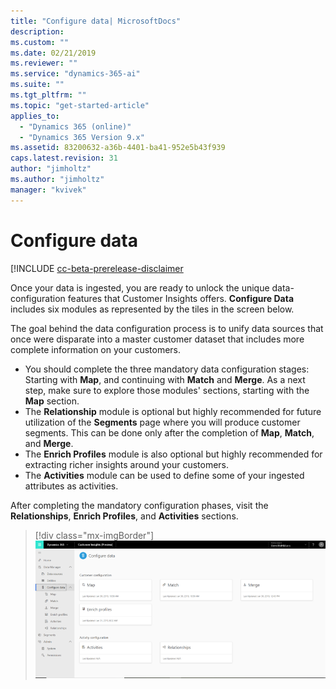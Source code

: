 ```yaml
---
title: "Configure data| MicrosoftDocs"
description: 
ms.custom: ""
ms.date: 02/21/2019
ms.reviewer: ""
ms.service: "dynamics-365-ai"
ms.suite: ""
ms.tgt_pltfrm: ""
ms.topic: "get-started-article"
applies_to: 
  - "Dynamics 365 (online)"
  - "Dynamics 365 Version 9.x"
ms.assetid: 83200632-a36b-4401-ba41-952e5b43f939
caps.latest.revision: 31
author: "jimholtz"
ms.author: "jimholtz"
manager: "kvivek"
---
```

# Configure data

[!INCLUDE [cc-beta-prerelease-disclaimer](../includes/cc-beta-prerelease-disclaimer.md)

Once your data is ingested, you are ready to unlock the unique data-configuration features that Customer Insights offers. **Configure Data** includes six modules as represented by the tiles in the screen below.
 
The goal behind the data configuration process is to unify data sources that once were disparate into a master customer dataset that includes more complete information on your customers.  

- You should complete the three mandatory data configuration stages: Starting with **Map**, and continuing with **Match** and **Merge**. As a next step, make sure to explore those modules' sections, starting with the **Map** section.
- The **Relationship** module is optional but highly recommended for future utilization of the **Segments** page where you will produce customer segments. This can be done only after the completion of **Map**, **Match**, and **Merge**.
- The **Enrich Profiles** module is also optional but highly recommended for extracting richer insights around your customers. 
- The **Activities** module can be used to define some of your ingested attributes as activities.

After completing the mandatory configuration phases, visit the **Relationships**, **Enrich Profiles**, and **Activities** sections. 

> [!div class="mx-imgBorder"] 
> ![](media/configure-data-page2.png "Configure data page")
